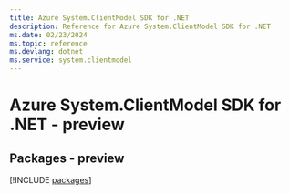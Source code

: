 ```yaml
---
title: Azure System.ClientModel SDK for .NET
description: Reference for Azure System.ClientModel SDK for .NET
ms.date: 02/23/2024
ms.topic: reference
ms.devlang: dotnet
ms.service: system.clientmodel
---
```

# Azure System.ClientModel SDK for .NET - preview
## Packages - preview
[!INCLUDE [packages](system.clientmodel-index.md)]